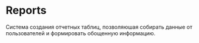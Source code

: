 # Reports
Система создания отчетных таблиц, позволяюшая собирать данные от пользователей и формировать обощенную информацию.
